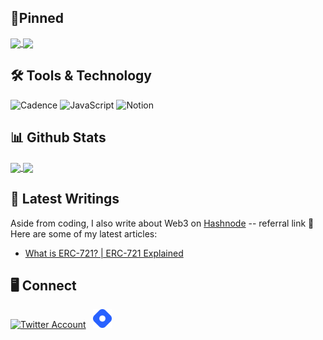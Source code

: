 <!--Pinned Repos-->
## 📌Pinned
<!--Center Cards-->
<a href="https://github.com/AmethystCodes/cadence-quest-submissions">
  <img align="center" src="https://github-readme-stats.vercel.app/api/pin/?username=AmethystCodes&repo=cadence-quest-submissions&theme=tokyonight" />
</a>
<a href="https://github.com/AmethystCodes/100-days-of-cadence">
  <img align="center" src="https://github-readme-stats.vercel.app/api/pin/?username=AmethystCodes&repo=100-days-of-cadence&theme=tokyonight" />
</a>

<!--Tools-->
## 🛠 Tools & Technology

![Cadence](https://img.shields.io/badge/Cadence-informational?style=flat&logo=<Notion>&logoColor=white&color=38bdae)
![JavaScript](https://img.shields.io/badge/JavaScript-informational?style=flat&logo=Javascript&logoColor=white&color=38bdae)
![Notion](https://img.shields.io/badge/Notion-informational?style=flat&logo=Notion&logoColor=white&color=38bdae)
<!--[NextJS](https://img.shields.io/badge/Next.js-informational?style=flat&logo=Next.js&logoColor=white&color=38bdae)-->
<!--[ReactJS](https://img.shields.io/badge/React-informational?style=flat&logo=React&logoColor=white&color=38bdae)-->

<!--Stats-->
## 📊 Github Stats

<!--Center Cards-->
<a href="https://github.com/anuraghazra/github-readme-stats">
  <img align="center" src="https://github-readme-stats.vercel.app/api?username=AmethystCodes&count_private=true&show_icons=true&theme=tokyonight" />
</a>
<a href="https://github.com/anuraghazra/github-readme-stats">
  <img align="center" src="https://github-readme-stats.vercel.app/api/top-langs/?username=AmethystCodes&theme=tokyonight" />
</a>

<!--Writings-->
## 📝 Latest Writings

Aside from coding, I also write about Web3 on [Hashnode](https://hashnode.com/@AmethystCodes/joinme) -- referral link 🤝 Here are some of my latest articles:

<!-- BLOG-POST-LIST:START -->
- [What is ERC-721? | ERC-721 Explained](https://amethystcodes.hashnode.dev/what-is-erc-721-erc-721-explained)
<!-- BLOG-POST-LIST:END -->

<!--Social Media-->
## 🖥️ Connect 
<a href="https://twitter.com/AmethystCodes"><img src="https://cdn.worldvectorlogo.com/logos/twitter-6.svg" title="Twitter" alt="Twitter Account" width="40"/></a> 
&ensp;<a href="https://amethystcodes.hashnode.dev"><img src="https://github.com/FrancescoXX/FrancescoXX/blob/main/CDyAuTy75.png" title="Hashnode" alt="Hashnode blog" width="30"/></a>




